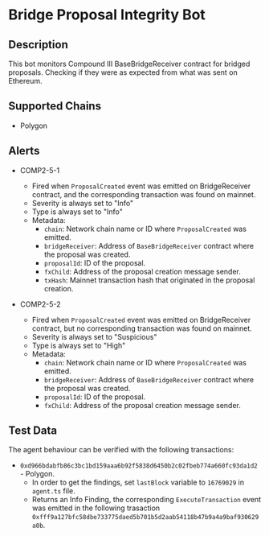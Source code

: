# Bridge Proposal Integrity Bot

## Description

This bot monitors Compound III BaseBridgeReceiver contract for bridged proposals. Checking if they were as expected from what was sent on Ethereum.

## Supported Chains

- Polygon

## Alerts

- COMP2-5-1
  - Fired when `ProposalCreated` event was emitted on BridgeReceiver contract, and the corresponding transaction was found on mainnet.
  - Severity is always set to "Info"
  - Type is always set to "Info"
  - Metadata:
    - `chain`: Network chain name or ID where `ProposalCreated` was emitted.
    - `bridgeReceiver`: Address of `BaseBridgeReceiver` contract where the proposal was created.
    - `proposalId`: ID of the proposal.
    - `fxChild`: Address of the proposal creation message sender.
    - `txHash`: Mainnet transaction hash that originated in the proposal creation.

- COMP2-5-2
  - Fired when `ProposalCreated` event was emitted on BridgeReceiver contract, but no corresponding transaction was found on mainnet.
  - Severity is always set to "Suspicious"
  - Type is always set to "High"
  - Metadata:
    - `chain`: Network chain name or ID where `ProposalCreated` was emitted.
    - `bridgeReceiver`: Address of `BaseBridgeReceiver` contract where the proposal was created.
    - `proposalId`: ID of the proposal.
    - `fxChild`: Address of the proposal creation message sender.

## Test Data

The agent behaviour can be verified with the following transactions:

- `0xd966bdabfb86c3bc1bd159aaa6b92f5838d6450b2c02fbeb774a660fc93da1d2` - Polygon.
  - In order to get the findings, set `lastBlock` variable to `16769029` in `agent.ts` file.
  - Returns an Info Finding, the corresponding `ExecuteTransaction` event was emitted in the following trasaction `0xfff9a127bfc58dbe733775daed5b701b5d2aab54118b47b9a4a9baf930629a0b`.
